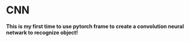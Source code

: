 # CNN
__This is my first time to use pytorch frame to create a convolution neural netwark to recognize object!__
